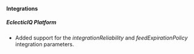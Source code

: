 #### Integrations
##### EclecticIQ Platform
- Added support for the *integrationReliability* and *feedExpirationPolicy* integration parameters.
